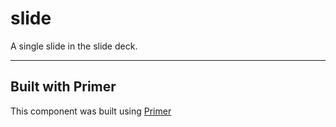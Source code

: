 # slide
A single slide in the slide deck.

---

## Built with Primer

This component was built using [Primer](https://code.ldschurch.org/stash/projects/PRIMER/)
